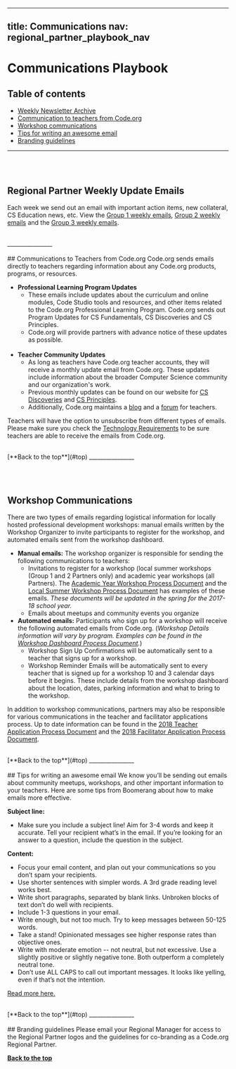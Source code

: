 
---
title: Communications
nav: regional_partner_playbook_nav
---

# Communications Playbook

## Table of contents

- [Weekly Newsletter Archive](#archive)
- [Communication to teachers from Code.org](#code.org)
- [Workshop communications](#workshop)
- [Tips for writing an awesome email](#tips)
- [Branding guidelines](#branding)

________________
<a id="archive"></a>
<br/>
<br/>

## Regional Partner Weekly Update Emails
Each week we send out an email with important action items, new collateral, CS Education news, etc. View the [Group 1 weekly emails](https://docs.google.com/document/d/1suhDTctEfeGnXY4shwWqBmb8dIXZ603RkVfqPuVPbnU/edit?usp=sharing), [Group 2 weekly emails](https://docs.google.com/document/d/1Z1gXtCTU5Veih9gAxLw4VsAHeSC4HA_A70O1VWH_ZZI/edit?usp=sharing) and the [Group 3 weekly emails](https://docs.google.com/document/d/1DThTQqcD6Rvvl0KTeH3sRIt-sKkDGlPRzixbe55q4gc/edit).

<br/>
________________
<a id="code.org"></a>
<br/>
<br/>
## Communications to Teachers from Code.org
Code.org sends emails directly to teachers regarding information about any Code.org products, programs, or resources.

- **Professional Learning Program Updates**
	- These emails include updates about the curriculum and online modules, Code Studio tools and resources, and other items related to the Code.org Professional Learning Program. Code.org sends out Program Updates for CS Fundamentals, CS Discoveries and CS Principles.
	- Code.org will provide partners with advance notice of these updates as possible.
<br/><br/>
- **Teacher Community Updates**
	- As long as teachers have Code.org teacher accounts, they will receive a monthly update email from Code.org. These updates include information about the broader Computer Science community and our organization's work.
	- Previous monthly updates can be found on our website for [CS Discoveries](https://code.org/educate/csd/status_signup) and [CS Principles](https://code.org/educate/csp/CSPStatus_Signup).
	- Additionally, Code.org maintains a [blog](http://teacherblog.code.org/) and a [forum](https://forum.code.org/) for teachers.


Teachers will have the option to unsubscribe from different types of emails. Please make sure you check the [Technology Requirements](/educate/professional-learning-partner/playbook/teacher-support#technology) to be sure teachers are able to receive the emails from Code.org.

<br/>
[**Back to the top**](#top)
________________

<a id="workshop"></a>
<br/>
<br/>
## Workshop Communications

There are two types of emails regarding logistical information for locally hosted professional development workshops: manual emails written by the Workshop Organizer to invite participants to register for the workshop, and automated emails sent from the workshop dashboard.

- **Manual emails:** The workshop organizer is responsible for sending the following communications to teachers:
	- Invitations to register for a workshop (local summer workshops (Group 1 and 2 Partners only) and academic year workshops (all Partners). The [Academic Year Workshop Process Document](https://docs.google.com/document/d/1lI8E7IE0MOYktAPsmssb6vRVI5--s_5zK8OkUAcw158/edit?disco=AAAAA_lL-1o&ts=59833f89) and the [Local Summer Workshop Process Document](https://docs.google.com/document/d/12rsY1FMkiVN90-83yvEsikawtsiQzy5wc1xQER1QoyM/edit) has examples of these emails. *These documents will be updated in the spring for the 2017-18 school year.*
	- Emails about meetups and community events you organize
- **Automated emails:** Participants who sign up for a workshop will receive the following automated emails from Code.org. (*Workshop Details information will vary by program. Examples can be found in the [Workshop Dashboard Process Document](https://docs.google.com/document/d/1FEkjohxBfOkoSjPC0C3EvXztEf-kcocN8uk16WI2tlo/edit).*)
	- Workshop Sign Up Confirmations will be automatically sent to a teacher that signs up for a workshop.
	- Workshop Reminder Emails will be automatically sent to every teacher that is signed up for a workshop 10 and 3 calendar days before it begins. These include details from the workshop dashboard about the location, dates, parking information and what to bring to the workshop.

In addition to workshop communications, partners may also be responsible for various communications in the teacher and facilitator applications process. Up to date information can be found in the [2018 Teacher Application Process Document](https://docs.google.com/document/d/10fGyKGqX9ybLn8zaSDFcYZWdIsGELFflLsNyi1llbtM/edit) and the [2018 Facilitator Application Process Document](https://docs.google.com/document/d/11-I1qsTrvODrZgKDNP2frGLrMjmUb-C9ChOt7nbqV2Y/edit#).

<br/>
[**Back to the top**](#top)
________________
<a id="tips"></a>
<br/>
<br/>
## Tips for writing an awesome email
We know you’ll be sending out emails about community meetups, workshops, and other important information to your teachers. Here are some tips from Boomerang about how to make emails more effective.

**Subject line:<br/>**

- Make sure you include a subject line! Aim for 3-4 words and keep it accurate. Tell your recipient what’s in the email. If you’re looking for an answer to a question, include the question in the subject.

**Content:<br/>**

- Focus your email content, and plan out your communications so you don’t spam your recipients.
- Use shorter sentences with simpler words. A 3rd grade reading level works best.
- Write short paragraphs, separated by blank links. Unbroken blocks of text don’t do well with recipients.
- Include 1-3 questions in your email.
- Write enough, but not too much. Try to keep messages between 50-125 words.
- Take a stand! Opinionated messages see higher response rates than objective ones.
- Write with moderate emotion -- not neutral, but not excessive. Use a slightly positive or slightly negative tone. Both outperform a completely neutral tone.
- Don’t use ALL CAPS to call out important messages. It looks like yelling, even if that’s not the intention.

[Read more here.](http://blog.boomerangapp.com/2016/02/7-tips-for-getting-more-responses-to-your-emails-with-data/?utm_medium=email&utm_source=year+in+review&utm_content=CTA)

<br/>
[**Back to the top**](#top)
________________
<a id="branding"></a>
<br/>
<br/>
## Branding guidelines
Please email your Regional Manager for access to the Regional Partner logos and the guidelines for co-branding as a Code.org Regional Partner.






[**Back to the top**](#top)
